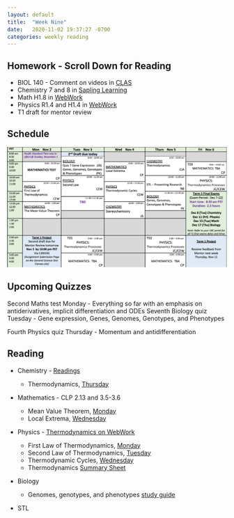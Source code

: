 ```yaml
---
layout: default
title:  "Week Nine"
date:   2020-11-02 19:37:27 -0700
categories: weekly reading
---
```


## Homework - Scroll Down for Reading
- BIOL 140 - Comment on videos in [CLAS](https://clas2.arts.ubc.ca/science)
- Chemistry 7 and 8 in [Sapling Learning](https://canvas.ubc.ca/courses/62920/modules/items/2122446)
- Math H1.8 in [WebWork](https://webwork.elearning.ubc.ca/webwork2/2020W1-2_SCIE_010_001/)
- Physics R1.4 and H1.4 in [WebWork](https://webwork.elearning.ubc.ca/webwork2/2020W1-2_SCIE_010_001/)
- T1 draft for mentor review 

## Schedule

![Week Nine Schedule](/assets/w9schedule.png)

## Upcoming Quizzes

<!-- Fifth Maths quiz Monday - Indefinite integrals, implicit differentiation, and ODEs    -->
Second Maths test Monday - Everything so far with an emphasis on antiderivatives, implicit differentiation and ODEs
Seventh Biology quiz Tuesday - Gene expression, Genes, Genomes, Genotypes, and Phenotypes
<!-- Second Chemistry quiz Monday - Chrality and Stereochemistry -->
Fourth Physics quiz Thursday - Momentum and antidifferentiation


## Reading

- Chemistry - [Readings](https://canvas.ubc.ca/courses/62920/files/9923697/download?download_frd=1)
	- Thermodynamics, [Thursday](https://canvas.ubc.ca/courses/62920/pages/class-16-november-5-introduction-to-thermodynamics?module_item_id=2515848)

- Mathematics - <!-- 7.3-7.4 on [Active Calculus](https://activecalculus.org/) and  -->CLP 2.13 and 3.5-3.6
	- Mean Value Theorem, [Monday](https://canvas.ubc.ca/courses/62921/files/10851034/download?wrap=1)
	- Local Extrema, [Wednesday](https://canvas.ubc.ca/courses/62921/files/10905867/download?wrap=1)

- Physics - [Thermodynamics on WebWork](https://webwork.elearning.ubc.ca/webwork2/2020W1-2_SCIE_010_001/)
	- First Law of Thermodynamics, [Monday](https://canvas.ubc.ca/courses/62922/files/10767451/download)
	- Second Law of Thermodynamics, [Tuesday](https://canvas.ubc.ca/courses/62922/files/10768461/download)
	- Thermodynamic Cycles, [Wednesday](https://canvas.ubc.ca/courses/62922/files/10891357/download)
	- Thermodynamics [Summary Sheet](https://canvas.ubc.ca/courses/62922/files/10866098/download?wrap=1)

- Biology
	- Genomes, genotypes, and phenotypes [study guide](https://canvas.ubc.ca/courses/62806/modules/items/2055260)

- STL